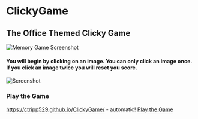 # ClickyGame
## The Office Themed Clicky Game
![Memory Game Screenshot](/images/clickss2.png)
#### You will begin by clicking on an image. You can only click an image once. If you click an image twice you will reset you score.
![Screenshot](/images/clickss1.png)

### Play the Game
https://ctripp529.github.io/ClickyGame/ - automatic!
[Play the Game](https://ctripp529.github.io/ClickyGame/)
